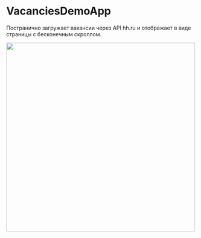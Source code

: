 # VacanciesDemoApp
 
Постранично загружает вакансии через API hh.ru и отображает в виде страницы с бесконечным скроллом.

<img src="https://user-images.githubusercontent.com/32610253/123558807-e617f100-d7a0-11eb-9181-e3a40a765d31.png" width="500">

